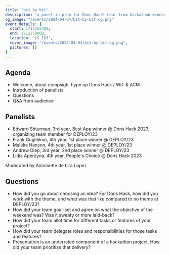 ```yaml
---
title: "bit by bit"
description: "a panel in prep for Dons Hack! hear from hackathon winners (DEPLOY/23 & Dons Hack 2023) on their success stories, how they got there, and how you can get there too."
og_image: "/events/2024-04-04/bit-by-bit-og.png"
event_details: {
  start: 1712255400,
  end: 1712259000,
  location: "LS 103",
  cover_image: "/events/2024-04-04/bit-by-bit-og.png",
  pictures: []
}
---
```


## Agenda

- Welcome, about compsigh, hype up Dons Hack / WiT & ACM
- Introduction of panelists
- Questions
- Q&A from audience

## Panelists

- Edward Shturman, 3rd year, Best App winner @ Dons Hack 2023, organizing team member for DEPLOY/23
- Frank Guglielmo, 4th year, 1st place winner @ DEPLOY/23
- Maleke Hanson, 4th year, 1st place winner @ DEPLOY/23
- Andrew Diep, 3rd year, 2nd place winner @ DEPLOY/23
- Lidia Aperzyna, 4th year, People's Choice @ Dons Hack 2023

Moderated by Antoinette de Lira Lopez

## Questions

- How did you go about choosing an idea? For Dons Hack, how did you work with the theme, and what was that like compared to no theme at DEPLOY/23?
- How did your team goal-set and agree on what the objective of the weekend was? Was it sweaty or more laid-back?
- How did your team allot time for different tasks or features of your project?
- How did your team delegate roles and responsibilities for those tasks and features?
- Presentation is an underrated component of a hackathon project. How did your team prioritize that delivery?
